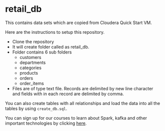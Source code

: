# retail_db

This contains data sets which are copied from Cloudera Quick Start VM.

Here are the instructions to setup this repository.

* Clone the repository
* It will create folder called as retail_db.
* Folder contains 6 sub folders
  * customers
  * departments
  * categories
  * products
  * orders
  * order_items
* Files are of type text file. Records are delimited by new line character and fields with in each record are delimited by comma.

You can also create tables with all relationships and load the data into all the tables by using `create_db.sql`.

You can sign up for our courses to learn about Spark, kafka and other important technologies by clicking [here](https://kihash.com/service/).
